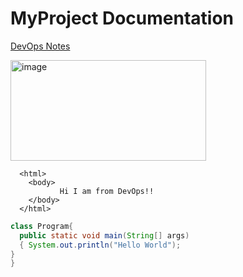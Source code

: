 # MyProject Documentation
<a href="https://devopsworld.co.in"> DevOps Notes </a>

<img width="313" height="161" alt="image" src="https://github.com/user-attachments/assets/41b580cd-3060-49bc-bb2d-7dd3333b61df" />

``` 
  <html>
    <body>
           Hi I am from DevOps!!
    </body>
  </html>
```

```java
class Program{
  public static void main(String[] args)
  { System.out.println("Hello World");
}
}
```


